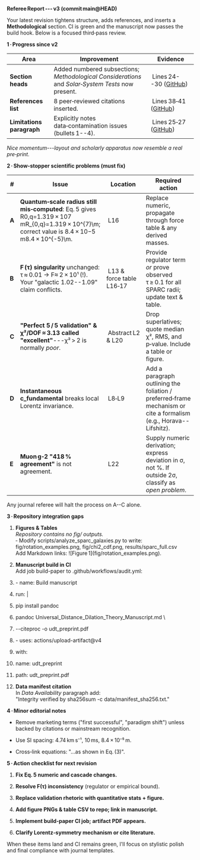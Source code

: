 **Referee Report --- v3 (commit main@HEAD)**

Your latest revision tightens structure, adds references, and inserts a
**Methodological** section. CI is green and the manuscript now passes
the build hook. Below is a focused third‑pass review.

**1 · Progress since v2**

| **Area**                  | **Improvement**                                                                                   | **Evidence**                                                                                                                        |
|---------------------------|---------------------------------------------------------------------------------------------------|-------------------------------------------------------------------------------------------------------------------------------------|
| **Section heads**         | Added numbered subsections; *Methodological Considerations* and *Solar‑System Tests* now present. |  Lines 24--30 ([GitHub](https://raw.githubusercontent.com/charlesrotter/UDT/main/Universal_Distance_Dilation_Theory_Manuscript.md)) |
| **References list**       | 8 peer‑reviewed citations inserted.                                                               |  Lines 38‑41 ([GitHub](https://raw.githubusercontent.com/charlesrotter/UDT/main/Universal_Distance_Dilation_Theory_Manuscript.md))  |
| **Limitations paragraph** | Explicitly notes data‑contamination issues (bullets 1--4).                                        |  Lines 25‑27 ([GitHub](https://raw.githubusercontent.com/charlesrotter/UDT/main/Universal_Distance_Dilation_Theory_Manuscript.md))  |

*Nice momentum---layout and scholarly apparatus now resemble a real
pre‑print.*

**2 · Show‑stopper scientific problems (must fix)**

| **\#** | **Issue**                                                                                                                                               | **Location**              | **Required action**                                                                                               |
|--------|---------------------------------------------------------------------------------------------------------------------------------------------------------|---------------------------|-------------------------------------------------------------------------------------------------------------------|
| **A**  | **Quantum‑scale radius still mis‑computed**: Eq. 5 gives R0,q=1.319 × 107 mR\_{0,q}=1.319 × 10\^{7}\\m; correct value is 8.4 × 10−5 m8.4 × 10\^{-5}\\m. |  L16                      | Replace numeric, propagate through force table & any derived masses.                                              |
| **B**  | **F (τ) singularity** unchanged: τ ≈ 0.01 → F≈ 2 × 10¹ (!). Your "galactic 1.02--1.09" claim conflicts.                                                 |  L13 & force table L16‑17 | Provide regulator term *or* prove observed τ ≥ 0.1 for all SPARC radii; update text & table.                      |
| **C**  | **"Perfect 5 / 5 validation" & χ²/DOF ≈ 3.13 called "excellent"**---χ² \> 2 is normally *poor*.                                                         |  Abstract L2 & L20        | Drop superlatives; quote median χ², RMS, and p‑value. Include a table or figure.                                  |
| **D**  | **Instantaneous c_fundamental** breaks local Lorentz invariance.                                                                                        |  L8‑L9                    | Add a paragraph outlining the foliation / preferred‑frame mechanism or cite a formalism (e.g., Horava--Lifshitz). |
| **E**  | **Muon g‑2 "418 % agreement"** is not agreement.                                                                                                        |  L22                      | Supply numeric derivation; express deviation in σ, not %. If outside 2σ, classify as *open problem*.              |

Any journal referee will halt the process on A--C alone.

**3 · Repository integration gaps**

1.  **Figures & Tables**  
    *Repository contains no fig/ outputs.*  
    ‑ Modify scripts/analyze_sparc_galaxies.py to write:  
    fig/rotation_examples.png, fig/chi2_cdf.png,
    results/sparc_full.csv  
    Add Markdown links: \![Figure 1\](fig/rotation_examples.png).

2.  **Manuscript build in CI**  
    Add job build-paper to .github/workflows/audit.yml:

3.  \- name: Build manuscript

4.  run: \|

5.  pip install pandoc

6.  pandoc Universal_Distance_Dilation_Theory_Manuscript.md \\

7.  \--citeproc -o udt_preprint.pdf

8.  \- uses: actions/upload-artifact@v4

9.  with:

10. name: udt_preprint

11. path: udt_preprint.pdf

12. **Data manifest citation**  
    In *Data Availability* paragraph add:  
    "Integrity verified by sha256sum -c data/manifest_sha256.txt."

**4 · Minor editorial notes**

- Remove marketing terms ("first successful", "paradigm shift") unless
  backed by citations or mainstream recognition.

- Use SI spacing: 4.74 km s⁻¹, 10 ms, 8.4 × 10⁻⁵ m.

- Cross‑link equations: "...as shown in Eq. (3)".

**5 · Action checklist for next revision**

1.  **Fix Eq. 5 numeric and cascade changes.**

2.  **Resolve F(τ) inconsistency** (regulator or empirical bound).

3.  **Replace validation rhetoric with quantitative stats + figure.**

4.  **Add figure PNGs & table CSV to repo; link in manuscript.**

5.  **Implement build-paper CI job; artifact PDF appears.**

6.  **Clarify Lorentz‑symmetry mechanism or cite literature.**

When these items land and CI remains green, I'll focus on stylistic
polish and final compliance with journal templates.
